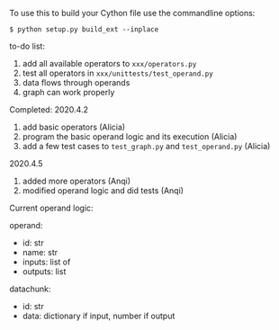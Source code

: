 To use this to build your Cython file use the commandline options:

```
$ python setup.py build_ext --inplace
```

to-do list:
1. add all available operators to `xxx/operators.py`
2. test all operators in `xxx/unittests/test_operand.py`
3. data flows through operands
4. graph can work properly

Completed:
2020.4.2
1. add basic operators (Alicia)
2. program the basic operand logic and its execution (Alicia)
3. add a few test cases to `test_graph.py` and `test_operand.py` (Alicia)

2020.4.5
1. added more operators (Anqi)
2. modified operand logic and did tests (Anqi)

Current operand logic:

operand:
- id: str
- name: str
- inputs: list of <datachunk>
- outputs: list <datachunk>

datachunk:
- id: str
- data: dictionary if input, number if output